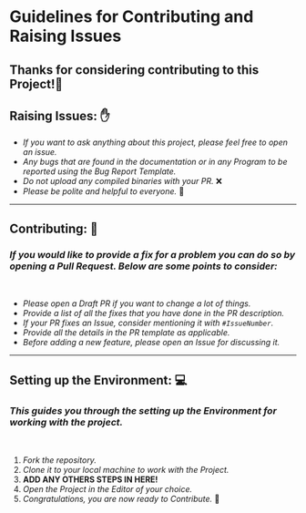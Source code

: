# Guidelines for Contributing and Raising Issues

## Thanks for considering contributing to this Project!🥳

## **Raising Issues:** ✋

- *If you want to ask anything about this project, please feel free to open an issue.*
- *Any bugs that are found in the documentation or in any Program to be reported using the Bug Report Template.*
- *Do not upload any compiled binaries with your PR.* ❌
- *Please be polite and helpful to everyone.* 🙂

---

## **Contributing:** 📝

### *If you would like to provide a fix for a problem you can do so by opening a Pull Request. Below are some points to consider:*

<br>

- *Please open a Draft PR if you want to change a lot of things.*
- *Provide a list of all the fixes that you have done in the PR description.*
- *If your PR fixes an Issue, consider mentioning it with `#IssueNumber`.*
- *Provide all the details in the PR template as applicable.*
- *Before adding a new feature, please open an Issue for discussing it.*

---

## **Setting up the Environment:** 💻

### *This guides you through the setting up the Environment for working with the project.*

<br>

1. *Fork the repository.*
2. *Clone it to your local machine to work with the Project.*
3. **ADD ANY OTHERS STEPS IN HERE!**
4. *Open the Project in the Editor of your choice.*
5. *Congratulations, you are now ready to Contribute.* 🎉
